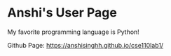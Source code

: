 # Anshi's User Page

My favorite programming language is Python!

Github Page: https://anshisinghh.github.io/cse110lab1/
